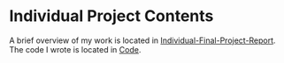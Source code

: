 # Individual Project Contents

A brief overview of my work is located in [Individual-Final-Project-Report](Individual-Final-Project-Report). The code I wrote is located in [Code](Code).